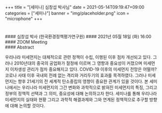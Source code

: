 +++
title = "[세미나] 심창섭 박사님"
date = 2021-05-14T09:19:47+09:00
categories = ["세미나"]
banner = "img/placeholder.png"
icon = "microphone"
+++
###  
<br>
#### 심창섭 박사 (한국환경정책평가연구원)
#### 2021년 05월 18일 (화) 16:00
#### ZOOM Meeting
<br>
#### Abstract

우리나라 미세먼지는 대체적으로 관련 정책이 수립, 이행된 이후 점차 개선되고 있다. 그러나 2010년대의 중국의 공업화가 절정에 이르며 그 영향과 중요성이 커졌으며 미세먼지 이차생성 관리가 점차 중요해지고 있다. 
COVID-19 이후의 미세먼지 전망은 어떨까? 코로나 사태 이후 국내외 전례 없는 격리와 거리두기의 효과를 목격하였다. 그러나 미세먼지는 향후 21세기의 전 세계적 탄소중립의 영향이 중요한 관계가 있을 것이다. 
본 세미나에서는 우리나라 미세먼지의 그간 변화와 과학적으로 밝혀진 미세먼지의 특징, 그리고 정부의 정책적 선택과 그 의미, 중요성에 대해 논의하고자 한다. 
세미나를 통해 우리나라 미세먼지의 실태와 현황 그리고 과학적 해결과제와 그와 연계된 정책적으로 추구할 방향에 대해 논의할 것이다. 

